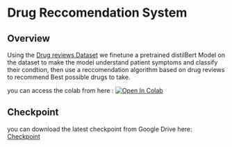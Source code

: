# Drug Reccomendation System
## Overview
Using the [Drug reviews Dataset](https://archive.ics.uci.edu/dataset/462/drug+review+dataset+drugs+com) we finetune a pretrained distilBert Model on the dataset to make the model understand patient symptoms and classify their condtion, then use a reccomendation algorithm based on drug reviews to recommend Best possible drugs to take.

you can access the colab from here : 
[![Open In Colab](https://colab.research.google.com/assets/colab-badge.svg)](https://colab.research.google.com/drive/1b3XFC_TDLsy-5_vot4Ah8uq8P9NiHmOo?usp=sharing)

## Checkpoint
you can download the latest checkpoint from Google Drive here: [Checkpoint](https://drive.google.com/file/d/1--ZWT23gG_Ls1ttkp_3ZxKUhFHKRKR9l/view?usp=sharing)

